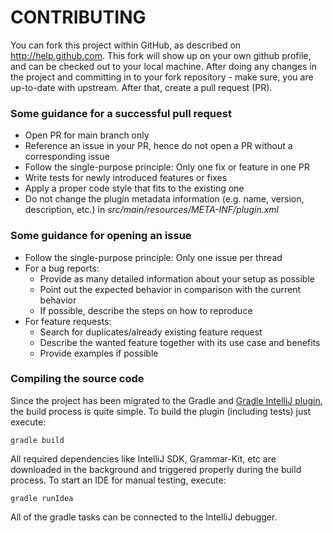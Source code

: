 # CONTRIBUTING
You can fork this project within GitHub, as described on http://help.github.com.
This fork will show up on your own github profile, and can be checked out to your local machine.
After doing any changes in the project and committing in to your fork repository - make sure, you are up-to-date with upstream.
After that, create a pull request (PR).

### Some guidance for a successful pull request

- Open PR for main branch only
- Reference an issue in your PR, hence do not open a PR without a corresponding issue
- Follow the single-purpose principle: Only one fix or feature in one PR
- Write tests for newly introduced features or fixes
- Apply a proper code style that fits to the existing one
- Do not change the plugin metadata information (e.g. name, version, description, etc.) in _src/main/resources/META-INF/plugin.xml_

### Some guidance for opening an issue

- Follow the single-purpose principle: Only one issue per thread
- For a bug reports:
  - Provide as many detailed information about your setup as possible
  - Point out the expected behavior in comparison with the current behavior
  - If possible, describe the steps on how to reproduce
- For feature requests:
  - Search for duplicates/already existing feature request
  - Describe the wanted feature together with its use case and benefits
  - Provide examples if possible

### Compiling the source code

Since the project has been migrated to the Gradle and [Gradle IntelliJ plugin](https://github.com/JetBrains/gradle-intellij-plugin),
the build process is quite simple. To build the plugin (including tests) just execute:

```
gradle build
```
    
All required dependencies like IntelliJ SDK, Grammar-Kit, etc are downloaded in the background and triggered properly
during the build process. To start an IDE for manual testing, execute:

```
gradle runIdea
```
 
All of the gradle tasks can be connected to the IntelliJ debugger.
